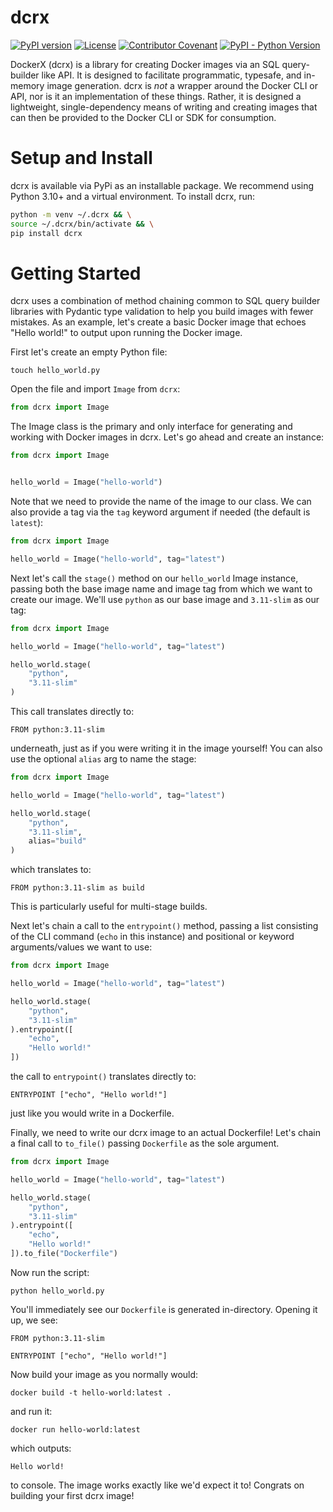 # dcrx
[![PyPI version](https://img.shields.io/pypi/v/dcrx?color=gre)](https://pypi.org/project/dcrx/)
[![License](https://img.shields.io/github/license/scorbettUM/dcrx)](https://github.com/scorbettUM/dcrx/blob/main/LICENSE)
[![Contributor Covenant](https://img.shields.io/badge/Contributor%20Covenant-2.1-4baaaa.svg)](https://github.com/scorbettUM/dcrx/blob/main/CODE_OF_CONDUCT.md)
[![PyPI - Python Version](https://img.shields.io/pypi/pyversions/dcrx)](https://pypi.org/project/dcrx/)


DockerX (dcrx) is a library for creating Docker images via an SQL query-builder like API. It is designed to facilitate programmatic, typesafe, and in-memory image generation. dcrx is *not* a wrapper around the Docker CLI or API, nor is it an implementation of these things. Rather, it is designed a lightweight, single-dependency means of writing and creating images that can then be provided to the Docker CLI or SDK for consumption.


# Setup and Install

dcrx is available via PyPi as an installable package. We recommend using Python 3.10+ and a virtual environment. To install dcrx, run:

```bash
python -m venv ~/.dcrx && \
source ~/.dcrx/bin/activate && \
pip install dcrx
```


# Getting Started

dcrx uses a combination of method chaining common to SQL query builder libraries with Pydantic type validation to help you build images with fewer mistakes. As an example, let's create a basic Docker image that echoes "Hello world!" to output upon running the Docker image.

First let's create an empty Python file:

```
touch hello_world.py
```

Open the file and import `Image` from `dcrx`:

```python
from dcrx import Image
```

The Image class is the primary and only interface for generating and working with Docker images in dcrx. Let's go ahead and create an instance:

```python
from dcrx import Image


hello_world = Image("hello-world")
```

Note that we need to provide the name of the image to our class. We can also provide a tag via the `tag` keyword argument if needed (the default is `latest`):

```python
from dcrx import Image

hello_world = Image("hello-world", tag="latest")
```

Next let's call the `stage()` method on our `hello_world` Image instance, passing both the base image name and image tag from which we want to create our image. We'll use `python` as our base image and `3.11-slim` as our tag:

```python
from dcrx import Image

hello_world = Image("hello-world", tag="latest")

hello_world.stage(
    "python",
    "3.11-slim"
)
```

This call translates directly to:

```
FROM python:3.11-slim
```

underneath, just as if you were writing it in the image yourself! You can also use the optional `alias` arg to name the stage:

```python
from dcrx import Image

hello_world = Image("hello-world", tag="latest")

hello_world.stage(
    "python",
    "3.11-slim",
    alias="build"
)
```

which translates to:

```
FROM python:3.11-slim as build
```

This is particularly useful for multi-stage builds.

Next let's chain a call to the `entrypoint()` method, passing a list consisting of the CLI command (`echo` in this instance) and positional or keyword arguments/values we want to use:

```python
from dcrx import Image

hello_world = Image("hello-world", tag="latest")

hello_world.stage(
    "python",
    "3.11-slim"
).entrypoint([
    "echo",
    "Hello world!"
])
```

the call to `entrypoint()` translates directly to:

```
ENTRYPOINT ["echo", "Hello world!"]
```

just like you would write in a Dockerfile.

Finally, we need to write our dcrx image to an actual Dockerfile! Let's chain a final call to `to_file()` passing `Dockerfile` as the sole argument.

```python
from dcrx import Image

hello_world = Image("hello-world", tag="latest")

hello_world.stage(
    "python",
    "3.11-slim"
).entrypoint([
    "echo",
    "Hello world!"
]).to_file("Dockerfile")
```

Now run the script:

```
python hello_world.py
```

You'll immediately see our `Dockerfile` is generated in-directory. Opening it up, we see:

```
FROM python:3.11-slim

ENTRYPOINT ["echo", "Hello world!"]
```

Now build your image as you normally would:

```
docker build -t hello-world:latest .
```

and run it:

```
docker run hello-world:latest
```

which outputs:

```
Hello world!
```

to console. The image works exactly like we'd expect it to! Congrats on building your first dcrx image!
